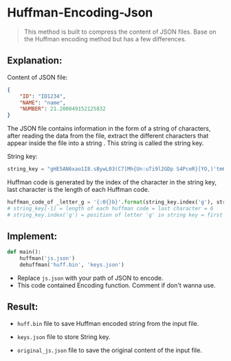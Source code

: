 # Huffman-Encoding-Json

> This method is built to compress the content of JSON files. Base on the Huffman encoding method but has a few differences. 

## Explanation:

Content of JSON file:

```json
{
    "ID": "ID1234",
    "NAME": "name",
    "NUMBER": 21.200049152125832
}

```

The JSON file contains information in the form of a string of characters, after reading the data from the file, extract the different characters that appear inside the file into a string . This string is called the string key.

String key:

```python
string_key = "gHE5AN6xao1I8.sBywL03(C7]Mh{Un:uTi9l2GDp S4PceR}[YO,)'tm6"
```

Huffman code is generated by the index of the character in the string key, last character is the length of each Huffman code.

```python
huffman_code_of _letter_g = '{:0{}b}'.format(string_key.index('g'), string_key[-1]) == 000000
# string_key[-1] = length of each huffman code = last character = 6
# string_key.index('g') = position of letter 'g' in string key = first letter = 0
```

## Implement:
```python
def main():
    huffman('js.json')
    dehuffman('huff.bin', 'keys.json')
```
- Replace ```js.json``` with your path of JSON to encode.
- This code contained Encoding function. Comment if don't wanna use.

## Result:
    
- ```huff.bin``` file to save Huffman encoded string from the input file.  
    
- ```keys.json``` file to store String key. 
    
- ```original_js.json``` file to save the original content of the input file.






